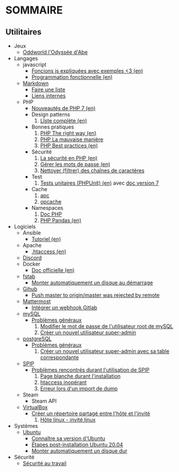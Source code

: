 # SOMMAIRE

## Utilitaires

+ Jeux
  - [Oddworld l'Odyssée d'Abe](/jeux/oddworld_l_odysse_d_abe.md)
+ Langages
  - javascript
    * [Foncions js expliquées avec exemples <3 (en)](https://30secondsofcode.org/)
    * [Programmation fonctionnelle (en)](https://mostly-adequate.gitbooks.io/mostly-adequate-guide/)
  - [Markdown](/langages/markdown/markdown.md)
    * [Faire une liste](/langages/markdown/markdown.md#écrire-une-liste-imbriquée)
    * [Liens internes](/langages/markdown/markdown.md#règles-sur-les-liens-internes)
  - PHP
    * [Nouveautés de PHP 7 (en)](https://daylerees.com/php-pandas-php7/)
    * Design patterns
      1. [LIste complète (en)](https://designpatternsphp.readthedocs.io/en/latest/)
    * Bonnes pratiques
      1. [PHP The right way (en)](https://phptherightway.com/)
      1. [PHP La mauvaise manière](http://www.phpthewrongway.com/fr/)
      1. [PHP Best practices (en)](https://phpbestpractices.org/)
    * Sécurité
      1. [La sécurité en PHP (en)](https://phpsecurity.readthedocs.io/en/latest/index.html)
      1. [Gérer les mots de passe (en)](https://paragonie.com/blog/2016/02/how-safely-store-password-in-2016)
      1. [Nettoyer (filtrer) des chaînes de caractères](https://secure.php.net/filter.filters.sanitize)
    * Test
      1. [Tests unitaires (PHPUnit) (en)](https://phpunit.de/getting-started/phpunit-8.html) avec [doc version 7](https://phpunit.readthedocs.io/fr/latest/)
    * Cache
      1. [apc](https://secure.php.net/ref.apc)
      1. [opcache](https://www.php.net/manual/en/book.opcache.php)
    * Namespaces
      1. [Doc PHP](https://secure.php.net/language.namespaces)
      1. [PHP Pandas (en)](https://daylerees.com/php-pandas-namespaces/)
+ Logiciels
  - Ansible
    * [Tutoriel (en)](https://serversforhackers.com/c/an-ansible-tutorial)
  - Apache
    * [.htaccess (en)](https://github.com/phanan/htaccess)
  - [Discord](/logiciels/discord/discord.md)
  - Docker
    * [Doc officielle (en)](https://docs.docker.com/)
  - [fstab](/logiciels/fstab/fstab.md)
    * [Monter automatiquement un disque au démarrage](/logiciels/fstab/fstab.md#monter-automatiquement-un-disque-au-dmarrage)
  - [Gihub](/logiciels/github/github.md)
    * [Push master to origin/master was rejected by remote](/logiciels/github/github.md#push-master-to-originmaster-was-rejected-by-remote)
  - [Mattermost](/logiciels/mattermost/mattermost.md)
    * [Intégrer un webhook Gitlab](/logiciels/mattermost/mattermost.md#Intégrer-un-webhook-Gitlab)
  - [mySQL](/logiciels/mysql/mysql.md)
      * [Problèmes généraux](/logiciels/mysql/mysql.md#problmes-gnraux)
        1. [Modifier le mot de passe de l'utilisateur root de mySQL](/logiciels/mysql/mysql.md#modifier-le-mot-de-passe-de-lutilisateur-root-de-mysql)
        1. [Créer un nouvel utilisateur super-admin](/logiciels/mysql/mysql.md#crer-un-nouvel-utilisateur-super-admin)
  - [postgreSQL](/logiciels/postgresql/postgresql.md)
      * [Problèmes généraux](/logiciels/postgresql/postgresql.md#problmes-gnraux)
        1. [Créer un nouvel utilisateur super-admin avec sa table correspondante](/logiciels/postgresql/postgresql.md#crer-un-nouvel-utilisateur-super-admin-avec-sa-table-correspondante)  
  - [SPIP](/logiciels/spip/spip.md)
    * [Problèmes rencontrés durant l'utilisation de SPIP](/logiciels/spip/spip.md#Problèmes-rencontrés-durant-l'utilisation-de-spip)
      1. [Page blanche durant l'installation](/logiciels/spip/spip.md#page-blanche-durant-linstallation)
      1. [htaccess inopérant](/logiciels/spip/spip.md#htaccess-inopérant)
      1. [Erreur lors d'un import de dump](/logiciels/spip/spip.md#erreur-lors-dun-import-de-dump)
  - Steam
    * Steam API
  - [VirtualBox](/logiciels/virtualbox/virtualbox.md)
    * [Créer un répertoire partagé entre l'hôte et l'invité](/logiciels/virtualbox/virtualbox.md#créer-un-dossier-partagé-entre-hôte-et-invité)
      1. [Hôte linux - invité linux](/logiciels/virtualbox/virtualbox.md#hôte-linux---invité-linux)  
+ Systèmes
  - [Ubuntu](/systemes/ubuntu/ubuntu.md)
    * [Connaître sa version d'Ubuntu](/systemes/ubuntu/ubuntu.md#connaître-sa-version-dubuntu)
    * [Étapes post-installation Ubuntu 20.04](/systemes/ubuntu/ubuntu.md#tapes-post-installation-ubuntu-2004)
    * [Monter automatiquement un disque dur](/systemes/ubuntu/ubuntu.md#monter-automatiquement-un-disque-dur)
+ Sécurité
  - [Sécurité au travail](/securite/securite_au_travail/securite_au_travail.md)